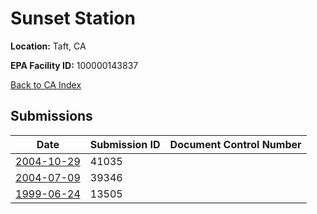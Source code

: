 # Sunset Station

**Location:** Taft, CA

**EPA Facility ID:** 100000143837

[Back to CA Index](../../index.md)

## Submissions

| Date | Submission ID | Document Control Number |
|------|--------------|-------------------------|
| [2004-10-29](submissions/41035.md) | 41035 |  |
| [2004-07-09](submissions/39346.md) | 39346 |  |
| [1999-06-24](submissions/13505.md) | 13505 |  |
